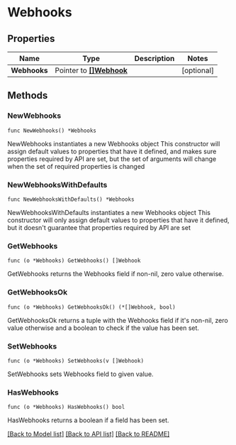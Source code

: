 # Webhooks

## Properties

Name | Type | Description | Notes
------------ | ------------- | ------------- | -------------
**Webhooks** | Pointer to [**[]Webhook**](Webhook.md) |  | [optional] 

## Methods

### NewWebhooks

`func NewWebhooks() *Webhooks`

NewWebhooks instantiates a new Webhooks object
This constructor will assign default values to properties that have it defined,
and makes sure properties required by API are set, but the set of arguments
will change when the set of required properties is changed

### NewWebhooksWithDefaults

`func NewWebhooksWithDefaults() *Webhooks`

NewWebhooksWithDefaults instantiates a new Webhooks object
This constructor will only assign default values to properties that have it defined,
but it doesn't guarantee that properties required by API are set

### GetWebhooks

`func (o *Webhooks) GetWebhooks() []Webhook`

GetWebhooks returns the Webhooks field if non-nil, zero value otherwise.

### GetWebhooksOk

`func (o *Webhooks) GetWebhooksOk() (*[]Webhook, bool)`

GetWebhooksOk returns a tuple with the Webhooks field if it's non-nil, zero value otherwise
and a boolean to check if the value has been set.

### SetWebhooks

`func (o *Webhooks) SetWebhooks(v []Webhook)`

SetWebhooks sets Webhooks field to given value.

### HasWebhooks

`func (o *Webhooks) HasWebhooks() bool`

HasWebhooks returns a boolean if a field has been set.


[[Back to Model list]](../README.md#documentation-for-models) [[Back to API list]](../README.md#documentation-for-api-endpoints) [[Back to README]](../README.md)


